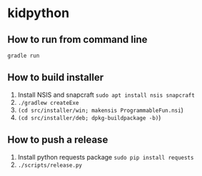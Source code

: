 # kidpython

## How to run from command line
`gradle run`

## How to build installer
1. Install NSIS and snapcraft
   `sudo apt install nsis snapcraft`
2. `./gradlew createExe`
3. `(cd src/installer/win; makensis ProgrammableFun.nsi`)
4. `(cd src/installer/deb; dpkg-buildpackage -b)`)

## How to push a release
1. Install python requests package
   `sudo pip install requests`
2. `./scripts/release.py`
